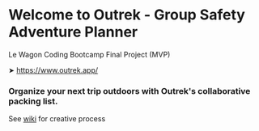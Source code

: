 # Welcome to Outrek - Group Safety Adventure Planner

Le Wagon Coding Bootcamp Final Project (MVP)

➤ https://www.outrek.app/

### Organize your next trip outdoors with Outrek's collaborative packing list.

See [wiki](https://github.com/fredThem/Outrek/wiki) for creative process

